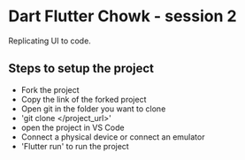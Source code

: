 # Dart Flutter Chowk - session 2 

Replicating UI to code.

## Steps to setup the project

- Fork the project
- Copy the link of the forked project
- Open git in the folder you want to clone
- 'git clone </project_url>'
- open the project in VS Code
- Connect a physical device or connect an emulator
- 'Flutter run' to run the project
